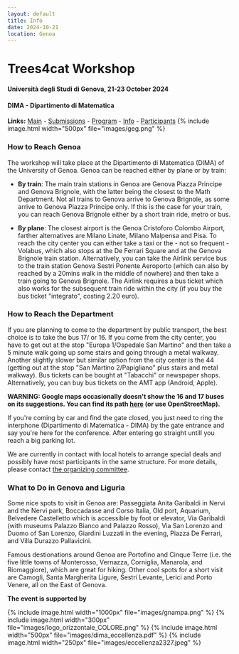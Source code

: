 ```yaml
---
layout: default
title: Info 
date: 2024-10-21
location: Genoa
---
```


# Trees4cat Workshop

#### Università degli Studi di Genova, 21-23 October 2024
#### DIMA - Dipartimento di Matematica

**Links:** [Main](https://stagedtrees.github.io/events/trees4cat.html) - [Submissions](https://stagedtrees.github.io/events/w2.Submissions.html) - [Program](https://stagedtrees.github.io/events/w3.Program.html) - [Info](https://stagedtrees.github.io/events/w4.Info.html) - [Participants](https://stagedtrees.github.io/events/w5.Participants.html)
{% include image.html width="500px" file="images/geg.png" %}

### How to Reach Genoa

The workshop will take place at the Dipartimento di Matematica (DIMA) of the University of Genoa.
Genoa can be reached either by plane or by train:

 - **By train**: The main train stations in Genoa are Genova Piazza Principe and Genova Brignole, with the latter being the closest to the Math Department. Not all trains to Genova arrive to Genova Brignole, as some arrive to Genova Piazza Principe only. If this is the case for your train, you can reach Genova Brignole either by a short train ride, metro or bus.
 
 - **By plane**: The closest airport is the Genoa Cristoforo Colombo Airport, farther alternatives are Milano Linate, Milano Malpensa and Pisa. To reach the city center you can either take a taxi or the - not so frequent - Volabus, which also stops at the De Ferrari Square and at the Genova Brignole train station. Alternatively, you can take the Airlink service bus to the train station Genova Sestri Ponente Aeroporto (which can also by reached by a 20mins walk in the middle of nowhere) and then take a train going to Genova Brignole. The Airlink requires a bus ticket which also works for the subsequent train ride within the city (if you buy the bus ticket "integrato", costing 2.20 euro).
 
### How to Reach the Department

If you are planning to come to the department by public transport, the best choice is to take the bus 17/ or 16. If you come from the city center, you have to get out at the stop "Europa 1/Ospedale San Martino" and then take a 5 minute walk going up some stairs and going through a metal walkway. Another slightly slower but similar option from the city center is the 44 (getting out at the stop "San Martino 2/Papigliano" plus stairs and metal walkway). Bus tickets can be bought at "Tabacchi" or newspaper shops. Alternatively, you can buy bus tickets on the AMT app (Android, Apple).

**WARNING: Google maps occasionally doesn't show the 16 and 17 buses on its suggestions. You can find its path [here](https://www.amt.genova.it/amt/trasporto-multimodale/partenze/?linea=17&mappa=Mappa) (or use OpenStreetMap).**


If you're coming by car and find the gate closed, you just need to ring the interphone (Dipartimento di Matematica - DIMA) by the gate entrance and say you're here for the conference. After entering go straight untill you reach a big parking lot.

We are currently in contact with local hotels to arrange special deals and possibly have most participants in the same structure. For more details, please contact [the organizing committee](mailto:manuele.leonelli@ie.edu).

### What to Do in Genova and Liguria

Some nice spots to visit in Genoa are: Passeggiata Anita Garibaldi in Nervi and the Nervi park, Boccadasse and Corso Italia, Old port, Aquarium, Belvedere Castelletto which is accessible by foot or elevator, Via Garibaldi (with museums Palazzo Bianco and Palazzo Rosso), Via San Lorenzo and Duomo of San Lorenzo, Giardini Luzzati in the evening, Piazza De Ferrari, and Villa Durazzo Pallavicini. 

Famous destionations around Genoa are Portofino and Cinque Terre (i.e. the five little towns of Monterosso, Vernazza, Corniglia, Manarola, and Riomaggiore), which are great for hiking. Other cool spots for a short visit are  Camogli, Santa Margherita Ligure, Sestri Levante, Lerici and Porto Venere, all on the East of Genova.
  
 
**The event is supported by**

{% include image.html width="1000px" file="images/gnampa.png" %}
{% include image.html width="300px" file="images/logo_orizzontale_COLORE.png" %}
{% include image.html width="500px" file="images/dima_eccellenza.pdf" %}
{% include image.html width="250px" file="images/eccellenza2327.jpeg" %}
